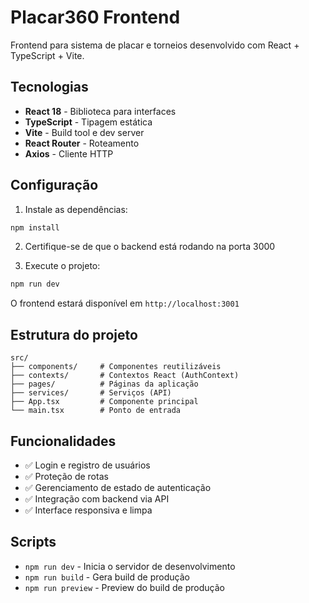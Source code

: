 # Placar360 Frontend

Frontend para sistema de placar e torneios desenvolvido com React + TypeScript + Vite.

## Tecnologias

- **React 18** - Biblioteca para interfaces
- **TypeScript** - Tipagem estática
- **Vite** - Build tool e dev server
- **React Router** - Roteamento
- **Axios** - Cliente HTTP

## Configuração

1. Instale as dependências:
```bash
npm install
```

2. Certifique-se de que o backend está rodando na porta 3000

3. Execute o projeto:
```bash
npm run dev
```

O frontend estará disponível em `http://localhost:3001`

## Estrutura do projeto

```
src/
├── components/     # Componentes reutilizáveis
├── contexts/       # Contextos React (AuthContext)
├── pages/          # Páginas da aplicação
├── services/       # Serviços (API)
├── App.tsx         # Componente principal
└── main.tsx        # Ponto de entrada
```

## Funcionalidades

- ✅ Login e registro de usuários
- ✅ Proteção de rotas
- ✅ Gerenciamento de estado de autenticação
- ✅ Integração com backend via API
- ✅ Interface responsiva e limpa

## Scripts

- `npm run dev` - Inicia o servidor de desenvolvimento
- `npm run build` - Gera build de produção
- `npm run preview` - Preview do build de produção
